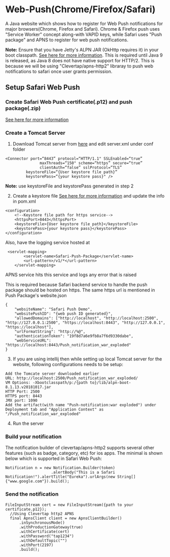 # Web-Push(Chrome/Firefox/Safari)


A Java website which shows how to register for Web Push notifications for major browsers(Chrome, Firefox and Safari). Chrome & Firefox push uses "Service Worker" concept along-with VAPID keys, while Safari uses 
"Push package" and APNS to register for web push notifications.

**Note:** Ensure that you have Jetty's ALPN JAR (OkHttp requires it) in your boot classpath. [See here for more information](http://www.eclipse.org/jetty/documentation/current/alpn-chapter.html).
This is required until Java 9 is released, as Java 8 does not have native support for HTTP/2. This is because we will be using "Clevertap/apns-http2" libraray to push
web notifications to safari once user grants permission.

## Setup Safari Web Push

### Create Safari Web Push certificate(.p12) and push package(.zip)

[See here for more information](https://github.com/puranjay2809/WebPush/blob/master/Safari%20Push%20Notification%20Setup.pdf)

### Create a Tomcat Server

1. Download Tomcat server from [here](https://downloads.apache.org/tomcat/tomcat-8/v8.5.55/bin/apache-tomcat-8.5.55.zip)
and edit server.xml under conf folder 
```
<Connector port=“8443” protocol=“HTTP/1.1" SSLEnabled=“true”
               maxThreads=“150" scheme=“https” secure=“true”
               clientAuth=“false” sslProtocol=“TLS”
         keystoreFile=“{User keystore file path}”
         keystorePass=“{your keystore pass}" />
```
**Note:** use keystoreFile and keystorePass generated in step 2

2. Create a keystore file [See here for more information](https://docs.oracle.com/cd/E19118-01/n1.sprovsys51/819-1655/fapsf/index.html) and update the info in pom.xml
```
<configuration>
    <!--Keystore file path for https service-->
    <httpsPort>8443</httpsPort>
    <keystoreFile>{User keystore file path}</keystoreFile>
    <keystorePass>{your keystore pass}</keystorePass>
</configuration>
```

Also, have the logging service hosted at 
```
 <servlet-mapping>
        <servlet-name>Safari-Push-Package</servlet-name>
        <url-pattern>/v1/*</url-pattern>
    </servlet-mapping>
```
APNS service hits this service and logs any error that is raised

This is required because Safari backend service to handle the push package should be hosted on https. The same https url is mentioned in Push Package's website.json
```
{
    "websiteName": "Safari Push Demo",
    "websitePushID": "{web push ID generated}",
    "allowedDomains": ["http://localhost", "http://localhost:2500", "http://127.0.0.1:2500", "https://localhost:8443", "http://127.0.0.1", "https://localhost"],
    "urlFormatString": "http://%@",
    "authenticationToken": "19f8d7a6e9fb8a7f6d9330dabe",
    "webServiceURL": "https://localhost:8443/Push_notification_war_exploded"
}
```
3. If you are using intellij then while setting up local Tomcat server for the website, following configurations needs to be setup:
```
Add the Tomcate server downloaded earlier
URL: http://localhost:2500/Push_notification_war_exploded/
VM Options: -Xbootclasspath/p:/{path to}/lib/alpn-boot-8.1.13.v20181017.jar
HTTP Port: 2500
HTTPS port: 8443
JMX port: 1090
Add the artifact(with name "Push-notification:war exploded") under Deployment tab and "Application Context" as "/Push_notification_war_exploded"
```
4. Run the server

### Build your notification
The notification builder of clevertap/apns-http2 supports several other features (such as badge, category, etc) for ios apps.
The minimal is shown below which is supported in Safari Web Push:

```
Notification n = new Notification.Builder(token)
                    .alertBody("This is a Safari Notification!").alertTitle("Eureka").urlArgs(new String[]{"www.google.com"}).build();

```

### Send the notification

```
FileInputStream cert = new FileInputStream({path to your certificate.p12});
  //Using Clevertap http2 APNS
  final ApnsClient client = new ApnsClientBuilder()
      .inSynchronousMode()
      .withProductionGateway(true)
      .withCertificate(cert)
      .withPassword("tap1234")
      .withDefaultTopic("")
      .withPort(2197)
      .build();
            
```

